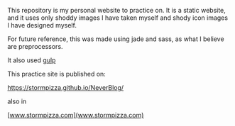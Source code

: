 This repository is my personal website to practice on.
It is a static website, and it uses only shoddy images I have taken myself and shody icon images I have designed myself.

For future reference, this was made using jade and sass, as what I believe are preprocessors.

It also used [gulp](https://github.com/gulpjs/gulp)

This practice site is published on:

https://stormpizza.github.io/NeverBlog/

also in 

[www.stormpizza.com](www.stormpizza.com)

